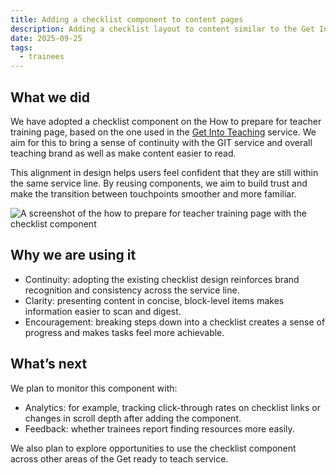 ```yaml
---
title: Adding a checklist component to content pages
description: Adding a checklist layout to content similar to the Get Into Teaching service
date: 2025-09-25
tags:
  - trainees 
---
```


## What we did

We have adopted a checklist component on the How to prepare for teacher training page, based on the one used in the <a href="https://getintoteaching.education.gov.uk/" target="_blank">Get Into Teaching</a> service. We aim for this to bring a sense of continuity with the GIT service and overall teaching brand as well as make content easier to read.

This alignment in design helps users feel confident that they are still within the same service line. By reusing components, we aim to build trust and make the transition between touchpoints smoother and more familiar.

![A screenshot of the how to prepare for teacher training page with the checklist component](check.png) 

## Why we are using it

- Continuity: adopting the existing checklist design reinforces brand recognition and consistency across the service line.
- Clarity: presenting content in concise, block-level items makes information easier to scan and digest.
- Encouragement: breaking steps down into a checklist creates a sense of progress and makes tasks feel more achievable.

## What’s next

We plan to monitor this component with:

- Analytics: for example, tracking click-through rates on checklist links or changes in scroll depth after adding the component.
- Feedback: whether trainees report finding resources more easily.

We also plan to explore opportunities to use the checklist component across other areas of the Get ready to teach service.
